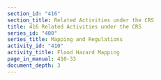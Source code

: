 ```yaml
---
section_id: "416"
section_title: Related Activities under the CRS
title: 416 Related Activities under the CRS
series_id: "400"
series_title: Mapping and Regulations
activity_id: "410"
activity_title: Flood Hazard Mapping
page_in_manual: 410-33
document_depth: 3
---
```


